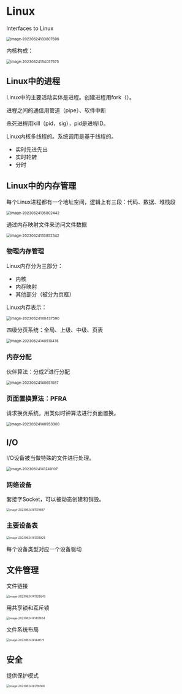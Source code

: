# Linux

Interfaces to Linux

<img src="./assets/image-20230624133807696.png" alt="image-20230624133807696" style="zoom: 67%;" />

内核构成：

<img src="./assets/image-20230624134057675.png" alt="image-20230624134057675" style="zoom:67%;" />

## Linux中的进程

Linux中的主要活动实体是进程。创建进程用fork（）。

进程之间的通信用管道（pipe）、软件中断

杀死进程用kill（pid，sig），pid是进程ID。

Linux内核多线程的。系统调用是基于线程的。

- 实时先进先出
- 实时轮转
- 分时

## Linux中的内存管理

每个Linux进程都有一个地址空间，逻辑上有三段：代码、数据、堆栈段

<img src="./assets/image-20230624135802442.png" alt="image-20230624135802442" style="zoom:67%;" />



通过内存映射文件来访问文件数据

<img src="./assets/image-20230624135852342.png" alt="image-20230624135852342" style="zoom:67%;" />



### 物理内存管理

Linux内存分为三部分：

- 内核
- 内存映射
- 其他部分（被分为页框）

Linux内存表示：

<img src="./assets/image-20230624140437590.png" alt="image-20230624140437590" style="zoom:67%;" />

四级分页系统：全局、上级、中级、页表

<img src="./assets/image-20230624140519478.png" alt="image-20230624140519478" style="zoom:67%;" />

### 内存分配

伙伴算法：分成$2^i$进行分配 

<img src="./assets/image-20230624140651087.png" alt="image-20230624140651087" style="zoom:67%;" />

### 页面置换算法：PFRA

请求换页系统，用类似时钟算法进行页面置换。

<img src="./assets/image-20230624140953300.png" alt="image-20230624140953300" style="zoom:67%;" />

## I/O

I/O设备被当做特殊的文件进行处理。

<img src="./assets/image-20230624141249107.png" alt="image-20230624141249107" style="zoom:67%;" />

### 网络设备

套接字Socket，可以被动态创建和销毁。

<img src="./assets/image-20230624141129887.png" alt="image-20230624141129887" style="zoom:50%;" />

### 主要设备表

<img src="./assets/image-20230624141205825.png" alt="image-20230624141205825" style="zoom:50%;" />

每个设备类型对应一个设备驱动

## 文件管理

文件链接

<img src="./assets/image-20230624141322643.png" alt="image-20230624141322643" style="zoom:50%;" />

用共享锁和互斥锁

<img src="./assets/image-20230624141401834.png" alt="image-20230624141401834" style="zoom:50%;" />

文件系统布局

<img src="./assets/image-20230624141441175.png" alt="image-20230624141441175" style="zoom:50%;" />

## 安全

提供保护模式

<img src="./assets/image-20230624141716569.png" alt="image-20230624141716569" style="zoom:50%;" />



